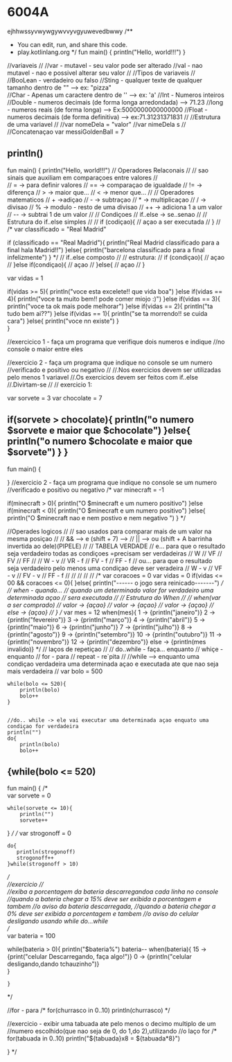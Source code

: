 # 6004A
ejhhwssyvwywgywvvyvgyuwevedbwwy
/**
 * You can edit, run, and share this code.
 * play.kotlinlang.org
 */
fun main() {
    println("Hello, world!!!")
}

//variaveis
//
//var - mutavel - seu valor pode ser alterado
//val - nao mutavel - nao e possivel alterar seu valor
//
//Tipos de variaveis
//
//BooLean - verdadeiro ou falso
//Sting - qualquer texte de qualquer tamanho dentro de ""  --> ex: "pizza"	
//Char - Apenas um caractere dentro de ''  --> ex: 'a'
//Int - Numeros inteiros
//Double - numeros decimais (de forma longa arredondada)  --> 71.23
//long - numeros reais (de forma longa) --> Ex:5000000000000000
//Float - numeros decimais (de forma definitiva) --> ex:71.31231371831
//
//Estrutura de uma variavel
//
//var nomeDela = "valor"
//var nimeDela s
//
//Concatenaçao
var messiGoldenBall = 7  


println()
-------------------------------------------------------------------
fun main() {
    println("Hello, world!!!")
// Operadores Relaconais
// 
//  sao sinais que auxiliam em comparaçoes entre valores
//  
// = -> para definir valores
// == -> comparaçao de igualdade
// != -> diferença
// > -> maior que...
// < -> menor que...
// 
// Operadores matematicos
// + ->adiçao
// - -> subtraçao
// * -> multiplicaçao
// / -> divisao
// % -> modulo - resto de uma divisao
// ++ -> adiciona 1 a um valor
// -- -> subtrai 1 de um valor
// 
// Condiçoes 
// if..else -> se..senao
// 
// Estrutura do if..else simples
// 
// if (codiçao){
// açao a ser executada
// }
//
/*
var classificado = "Real Madrid"

if (classificado == "Real Madrid"){
    println("Real Madrid classificado para a final hala Madrid!!")
}else{
    println("barcelona classificado para a final infelizmente")
}
*/
// if..else composto
// 
// estrutura:
// if (condiçao){
// açao
// }else if(condiçao){
// açao
// }else{
// açao
// }


var vidas = 1
    
if(vidas >= 5){
    println("voce esta excelete!! que vida boa")
}else if(vidas == 4){
     println("voce ta muito bem!! pode comer miojo :)")
}else if(vidas == 3){
      println("voce ta ok mais pode melhorar")
}else if(vidas == 2){
    println("ta tudo bem ai??")
}else if(vidas == 1){
    println("se ta morrendo!! se cuida cara")
}else{
    println("voce nn existe")
}    
}


//exercicico 1 - faça um programa que verifique dois numeros e indique
//no console o maior entre eles

//exercicio 2 - faça um programa que indique no console se um numero
//verificado e positivo ou negativo
//
//.Nos exercicios devem ser utilizadas pelo menos 1 variavel
//.Os exercicios devem ser feitos com if..else
//.Divirtam-se 
//
// exercicio 1:

var sorvete = 3
var chocolate = 7

if(sorvete > chocolate){
    println("o numero $sorvete e maior que $chocolate")
}else{
    println("o numero $chocolate e maior que $sorvete")
}
}
-------------------------------------------------------------------------------------

fun main() {
    
}
//exercicio 2 - faça um programa que indique no console se um numero
//verificado e positivo ou negativo
/*
var minecraft = -1 


 if(minecraft > 0){
    println("O $minecraft e um numero positivo")
 }else if(minecraft < 0){
    println("O $minecraft e um numero positivo")
 }else{
   println("O $minecraft nao e nem postivo e nem negativo ")
 }
 */
 
 
//Operades logicos
//
// sao usados para comparar mais de um valor na mesma posiçao
//
// && --> e (shift + 7) -->
// || --> ou (shift + A barrinha invertida ao dele)(PIPELE)
//
// TABELA VERDADE
// e... para que o resultado seja verdadeiro todas as condiçoes =precisam ser verdadeiras
// W
// VF
// FV
// FF 
//
// W - v
// VR - f
// FV - f
// FF - f
// ou... para que o resultado seja verdadeiro pelo menos uma condiçao deve ser veradeira
// W - v
// VF - v
// FV - v
// FF - f
//
//
//
//
//
/*
var coracoes = 0
var vidas = 0
if(vidas <= 00 && coracoes <= 0){
}else{
    println("------ o jogo sera reinicado-------")
*/
// when - quando...
// quando  um determinado valor for verdadeiro uma determinada açao
// sera executada
//
// Estrutura do When
//
// when(var a ser comprado)
// valor -> {açao}
// valor -> {açao}
// valor -> {açao}
// else -> {açao}
// }
/*
var mes = 12
when(mes){
    1 -> {println("janeiro")}
    2 -> {println("fevereiro")}
    3 -> {println("março")}
    4 -> {println("abril")}
    5 -> {println("maio")}
    6 -> {println("junho")}
    7 -> {println("julho")}
    8 -> {println("agosto")}
    9 -> {println("setembro")}
    10 -> {println("outubro")}
    11 -> {println("novembro")}
    12 -> {println("dezembro")}
    else -> {println(mes invalido)}
    */
    // laços de repetiçao
    //
    // do..while - faça... enquanto
    // whiçe - enquanto
    // for - para
    // repeat - re´pita
    //
    //while --> enquanto uma condiçao verdadeira uma determinada açao e executada ate que nao seja mais verdadeira
    //
    var bolo = 500
    

    while(bolo <= 520){
        println(bolo)
        bolo++
    }
    
    
    //do.. while -> ele vai executar uma determinada açao enquato uma condiçao for verdadeira
    println("")
    do{
        println(bolo)
        bolo++
   {while(bolo <= 520)    
-------------------------------------------------------------------------------------------------------------------------------------

fun main() {
 /*   
	var sorvete = 0
    
    
    while(sorvete <= 10){
        println("")
        sorvete++    
}
 */
 /*
    var strogonoff = 0

    do{
       println(strogonoff)
       strogonoff++
    }while(strogonoff > 10)
 */   
//exercicio
//    
//exiba a porcentagem da bateria descarregandoa cada linha no console         
//quando a bateria chegar a 15% deve ser exibida a porcentagem e tambem
//o aviso da bateria descarregada,
//quando a bateria chegar a 0% deve ser exibida a porcentagem e tambem
//o aviso do celular desligando usando while do...while          
/*    
var bateria = 100
    
while(bateria > 0){
    println("$bateria%")
	bateria--
    when(bateria){
        15 -> {print("celular Descarregando, faça algo!")}
        0 -> {println("celular desligando,dando tchauzinho")}    
       }
    
	}
*/

//for - para
/*
for(churrasco in 0..10)
    println(churrasco)
*/

//exercicio - exibir uma tabuada ate pelo menos o decimo multiplo de um
//numero escolhido(que nao seja de 0, do 1,do 2),utilizando
//o laço for
/*
for(tabuada in 0..10)
println("${tabuada}x8 = ${tabuada*8}")



}
*/


